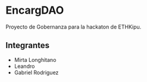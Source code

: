 # EncargDAO

Proyecto de Gobernanza para la hackaton de ETHKipu.

## Integrantes

- Mirta Longhitano
- Leandro
- Gabriel Rodriguez
